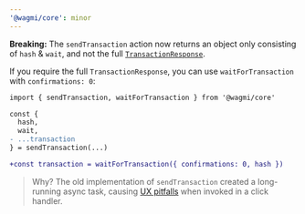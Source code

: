 ```yaml
---
'@wagmi/core': minor
---
```


**Breaking:** The `sendTransaction` action now returns an object only consisting of `hash` & `wait`, and not the full [`TransactionResponse`](https://docs.ethers.io/v5/api/providers/types/#providers-TransactionResponse).

If you require the full `TransactionResponse`, you can use `waitForTransaction` with `confirmations: 0`:

```diff
import { sendTransaction, waitForTransaction } from '@wagmi/core'

const {
  hash,
  wait,
- ...transaction
} = sendTransaction(...)

+const transaction = waitForTransaction({ confirmations: 0, hash })
```

> Why? The old implementation of `sendTransaction` created a long-running async task, causing [UX pitfalls](https://wagmi.sh/docs/prepare-hooks/intro#ux-pitfalls-without-prepare-hooks) when invoked in a click handler.
